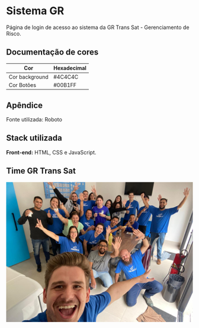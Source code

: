 
# Sistema GR

Página de login de acesso ao sistema da GR Trans Sat - Gerenciamento de Risco.
## Documentação de cores

| Cor               | Hexadecimal                                                |
| ----------------- | ---------------------------------------------------------------- |
| Cor background       | #4C4C4C |
| Cor Botões       | #00B1FF |





## Apêndice

Fonte utilizada: Roboto


## Stack utilizada

**Front-end:** HTML, CSS e JavaScript.



## Time GR Trans Sat
![Logo](https://github.com/HugoHendrix/sistemagr/blob/main/assets/imagens/Time-Gr-Trans-Sat.png?raw=true)
